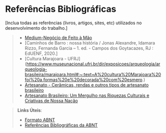# Referências Bibliográficas

[Inclua todas as referências (livros, artigos, sites, etc) utilizados no desenvolvimento do trabalho.]
> - [Medium-Negócio de Feito à Mão](https://medium.com/informal-economy-in-the-global-south/business-of-handmade-670f63efc740)
> - [Caminhos de Barro : nossa história / Jonas Alexandre, Idamara Rizzo, Fernanda Garcia – 1. ed. - Campos dos Goytacazes, RJ : EdUENF, 2020.]
> - [Cultura Marajoara - UFRJ] (https://www.museunacional.ufrj.br/dir/exposicoes/arqueologia/arqueologia-brasileira/marajoara.html#:~:text=A%20cultura%20Marajoara%20foi%20a,formas%20e%20decorada%20com%20esmero.)
> - [Artesanato - Cerâmicas, rendas e outros tipos de artesanato brasileiro](https://educacao.uol.com.br/disciplinas/cultura-brasileira/artesanato-ceramicas-rendas-e-outros-tipos-de-artesanato-brasileiro.htm#:~:text=O%20artesanato%20brasileiro%20%C3%A9%20um,e%20caracter%C3%ADsticas%20de%20cada%20regi%C3%A3o.)
> - [Artesanato Brasileiro: Um Mergulho nas Riquezas Culturais e Criativas de Nossa Nação](https://imaginariobrasileiro.com.br/blogs/news/artesanato-brasileiro#:~:text=O%20artesanato%20%C3%A9%20uma%20forma,cultural%20e%20regional%20do%20pa%C3%ADs)


> **Links Úteis**:
> - [Formato ABNT](https://www.normastecnicas.com/abnt/)
> - [Referências Bibliográficas da ABNT](https://comunidade.rockcontent.com/referencia-bibliografica-abnt/)
